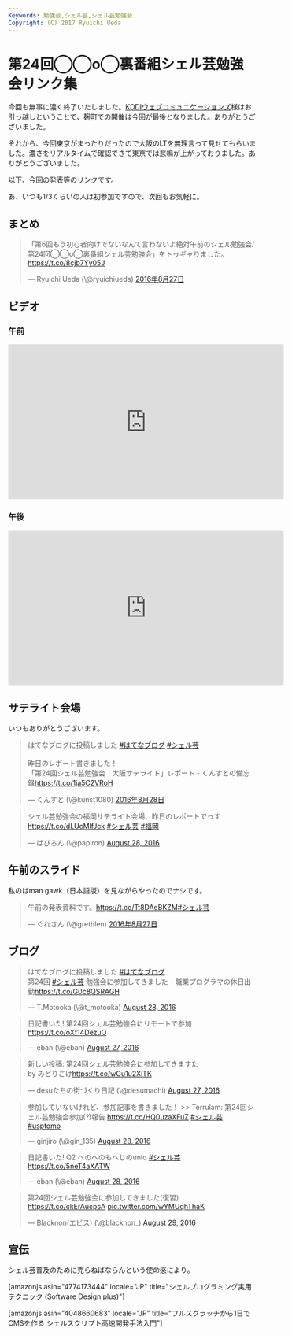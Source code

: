 ```yaml
---
Keywords: 勉強会,シェル芸,シェル芸勉強会
Copyright: (C) 2017 Ryuichi Ueda
---
```


# 第24回◯◯o◯裏番組シェル芸勉強会リンク集
今回も無事に濃く終了いたしました。<a href="http://www.kddi-webcommunications.co.jp/">KDDIウェブコミュニケーションズ</a>様はお引っ越しということで、麹町での開催は今回が最後となりました。ありがとうございました。

それから、今回東京がまったりだったので大阪のLTを無理言って見せてもらいました。濃さをリアルタイムで確認できて東京では悲鳴が上がっておりました。ありがとうございました。

以下、今回の発表等のリンクです。

あ、いつも1/3くらいの人は初参加ですので、次回もお気軽に。

<h2>まとめ</h2>

<blockquote class="twitter-tweet" data-lang="ja"><p lang="ja" dir="ltr">「第6回もう初心者向けでないなんて言わないよ絶対午前のシェル勉強会/第24回◯◯o◯裏番組シェル芸勉強会」をトゥギャりました。 <a href="https://t.co/8cjb7Yy05J">https://t.co/8cjb7Yy05J</a></p>&mdash; Ryuichi Ueda (\@ryuichiueda) <a href="https://twitter.com/ryuichiueda/status/769523513283588096">2016年8月27日</a></blockquote>
<script async src="//platform.twitter.com/widgets.js" charset="utf-8"></script>

<h2>ビデオ</h2>

<h3>午前</h3>

<iframe width="560" height="315" src="https://www.youtube.com/embed/H5xSSjEQbMg" frameborder="0" allowfullscreen></iframe>
<h3>午後</h3>

<iframe width="560" height="315" src="https://www.youtube.com/embed/k2RglXdBrQc" frameborder="0" allowfullscreen></iframe>

<h2>サテライト会場</h2>

いつもありがとうございます。

<blockquote class="twitter-tweet" data-lang="ja"><p lang="ja" dir="ltr">はてなブログに投稿しました <a href="https://twitter.com/hashtag/%E3%81%AF%E3%81%A6%E3%81%AA%E3%83%96%E3%83%AD%E3%82%B0?src=hash">#はてなブログ</a> <a href="https://twitter.com/hashtag/%E3%82%B7%E3%82%A7%E3%83%AB%E8%8A%B8?src=hash">#シェル芸</a><br><br>昨日のレポート書きました！<br>「第24回シェル芸勉強会　大阪サテライト」レポート - くんすとの備忘録<a href="https://t.co/1ja5C2VRoH">https://t.co/1ja5C2VRoH</a></p>&mdash; くんすと (\@kunst1080) <a href="https://twitter.com/kunst1080/status/769817484920655872">2016年8月28日</a></blockquote>
<script async src="//platform.twitter.com/widgets.js" charset="utf-8"></script>

<blockquote class="twitter-tweet" data-partner="tweetdeck"><p lang="ja" dir="ltr">シェル芸勉強会の福岡サテライト会場、昨日のレポートでっす <a href="https://t.co/dLUcMlfJck">https://t.co/dLUcMlfJck</a> <a href="https://twitter.com/hashtag/%E3%82%B7%E3%82%A7%E3%83%AB%E8%8A%B8?src=hash">#シェル芸</a> <a href="https://twitter.com/hashtag/%E7%A6%8F%E5%B2%A1?src=hash">#福岡</a></p>&mdash; ぱぴろん (\@papiron) <a href="https://twitter.com/papiron/status/769761006474006532">August 28, 2016</a></blockquote>
<script async src="//platform.twitter.com/widgets.js" charset="utf-8"></script>


<h2>午前のスライド</h2>

私のはman gawk（日本語版）を見ながらやったのでナシです。

<blockquote class="twitter-tweet" data-lang="ja"><p lang="ja" dir="ltr">午前の発表資料です。<a href="https://t.co/Tt8DAeBKZM">https://t.co/Tt8DAeBKZM</a><a href="https://twitter.com/hashtag/%E3%82%B7%E3%82%A7%E3%83%AB%E8%8A%B8?src=hash">#シェル芸</a></p>&mdash; ぐれさん (\@grethlen) <a href="https://twitter.com/grethlen/status/769363360324333569">2016年8月27日</a></blockquote>
<script async src="//platform.twitter.com/widgets.js" charset="utf-8"></script>


<h2>ブログ</h2>

<blockquote class="twitter-tweet" data-partner="tweetdeck"><p lang="ja" dir="ltr">はてなブログに投稿しました <a href="https://twitter.com/hashtag/%E3%81%AF%E3%81%A6%E3%81%AA%E3%83%96%E3%83%AD%E3%82%B0?src=hash">#はてなブログ</a><br>第24回 <a href="https://twitter.com/hashtag/%E3%82%B7%E3%82%A7%E3%83%AB%E8%8A%B8?src=hash">#シェル芸</a> 勉強会に参加してきました - 職業プログラマの休日出勤<a href="https://t.co/G0c8QSRAGH">https://t.co/G0c8QSRAGH</a></p>&mdash; T.Motooka (\@t_motooka) <a href="https://twitter.com/t_motooka/status/769719023810387968">August 28, 2016</a></blockquote>
<script async src="//platform.twitter.com/widgets.js" charset="utf-8"></script>

<blockquote class="twitter-tweet" data-partner="tweetdeck"><p lang="ja" dir="ltr">日記書いた! 第24回シェル芸勉強会にリモートで参加<a href="https://t.co/oXf14DezuO">https://t.co/oXf14DezuO</a></p>&mdash; eban (\@eban) <a href="https://twitter.com/eban/status/769600124335128576">August 27, 2016</a></blockquote>
<script async src="//platform.twitter.com/widgets.js" charset="utf-8"></script>

<blockquote class="twitter-tweet" data-partner="tweetdeck"><p lang="ja" dir="ltr">新しい投稿: 第24回シェル芸勉強会に参加してきますた<br>by みどりごけ<a href="https://t.co/wGu1u2XjTK">https://t.co/wGu1u2XjTK</a></p>&mdash; desuたちの街づくり日記 (\@desumachi) <a href="https://twitter.com/desumachi/status/769520362140774400">August 27, 2016</a></blockquote>
<script async src="//platform.twitter.com/widgets.js" charset="utf-8"></script>

<blockquote class="twitter-tweet" data-partner="tweetdeck"><p lang="ja" dir="ltr">参加していないけれど、参加記事を書きました！ &gt;&gt; Terrulam: 第24回シェル芸勉強会参加(?)報告 <a href="https://t.co/HQ0uzaXFuZ">https://t.co/HQ0uzaXFuZ</a> <a href="https://twitter.com/hashtag/%E3%82%B7%E3%82%A7%E3%83%AB%E8%8A%B8?src=hash">#シェル芸</a> <a href="https://twitter.com/hashtag/usptomo?src=hash">#usptomo</a></p>&mdash; ginjiro (\@gin_135) <a href="https://twitter.com/gin_135/status/769961662799577089">August 28, 2016</a></blockquote>
<script async src="//platform.twitter.com/widgets.js" charset="utf-8"></script>

<blockquote class="twitter-tweet" data-partner="tweetdeck"><p lang="ja" dir="ltr">日記書いた! Q2 へのへのもへじのuniq <a href="https://twitter.com/hashtag/%E3%82%B7%E3%82%A7%E3%83%AB%E8%8A%B8?src=hash">#シェル芸</a><a href="https://t.co/5neT4aXATW">https://t.co/5neT4aXATW</a></p>&mdash; eban (\@eban) <a href="https://twitter.com/eban/status/769932073482223616">August 28, 2016</a></blockquote>
<script async src="//platform.twitter.com/widgets.js" charset="utf-8"></script>

<blockquote class="twitter-tweet" data-partner="tweetdeck"><p lang="ja" dir="ltr">第24回シェル芸勉強会に参加してきました(復習) <a href="https://t.co/ckErAucpsA">https://t.co/ckErAucpsA</a> <a href="https://t.co/wYMUqhThaK">pic.twitter.com/wYMUqhThaK</a></p>&mdash; Blacknon(エビス) (\@blacknon_) <a href="https://twitter.com/blacknon_/status/770048707790331905">August 29, 2016</a></blockquote>
<script async src="//platform.twitter.com/widgets.js" charset="utf-8"></script>

<h2>宣伝</h2>

シェル芸普及のために売らねばならんという使命感により。

[amazonjs asin="4774173444" locale="JP" title="シェルプログラミング実用テクニック (Software Design plus)"]

[amazonjs asin="4048660683" locale="JP" title="フルスクラッチから1日でCMSを作る シェルスクリプト高速開発手法入門"]
